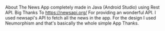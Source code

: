 About
The News App completely made in Java (Android Studio) using Rest API. Big Thanks To https://newsapi.org/ For providing an wonderful API. I used newsapi's API to fetch all the news in the app. For the design I used Neumorphism and that's basically the whole simple App Thanks.





